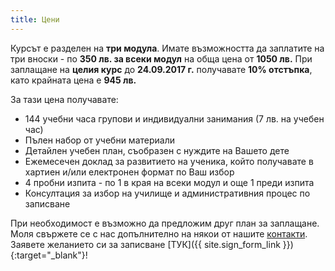 ```yaml
---
title: Цени
---
```


Курсът е разделен на **три модула**. Имате възможността да заплатите на три вноски - по **350 лв. за всеки модул** на обща цена от **1050 лв.** При заплащане на **целия курс** до **24.09.2017 г.** получавате **10% отстъпка**, като крайната цена е **945 лв.**

За тази цена получавате:
- 144 учебни часа групови и индивидуални занимания (7 лв. на учебен час)
- Пълен набор от учебни материали
- Детайлен учебен план, съобразен с нуждите на Вашето дете
- Ежемесечен доклад за развитието на ученика, който получавате в хартиен и/или електронен формат по Ваш избор
- 4 пробни изпита - по 1 в края на всеки модул и още 1 преди изпита
- Консултация за избор на училище и административния процес по записване

При необходимост е възможно да предложим друг план за заплащане. Моля свържете се с нас допълнително на някои от нашите [контакти](contacts).
Заявете желанието си за записване [ТУК]({{ site.sign_form_link }}){:target="_blank"}!

